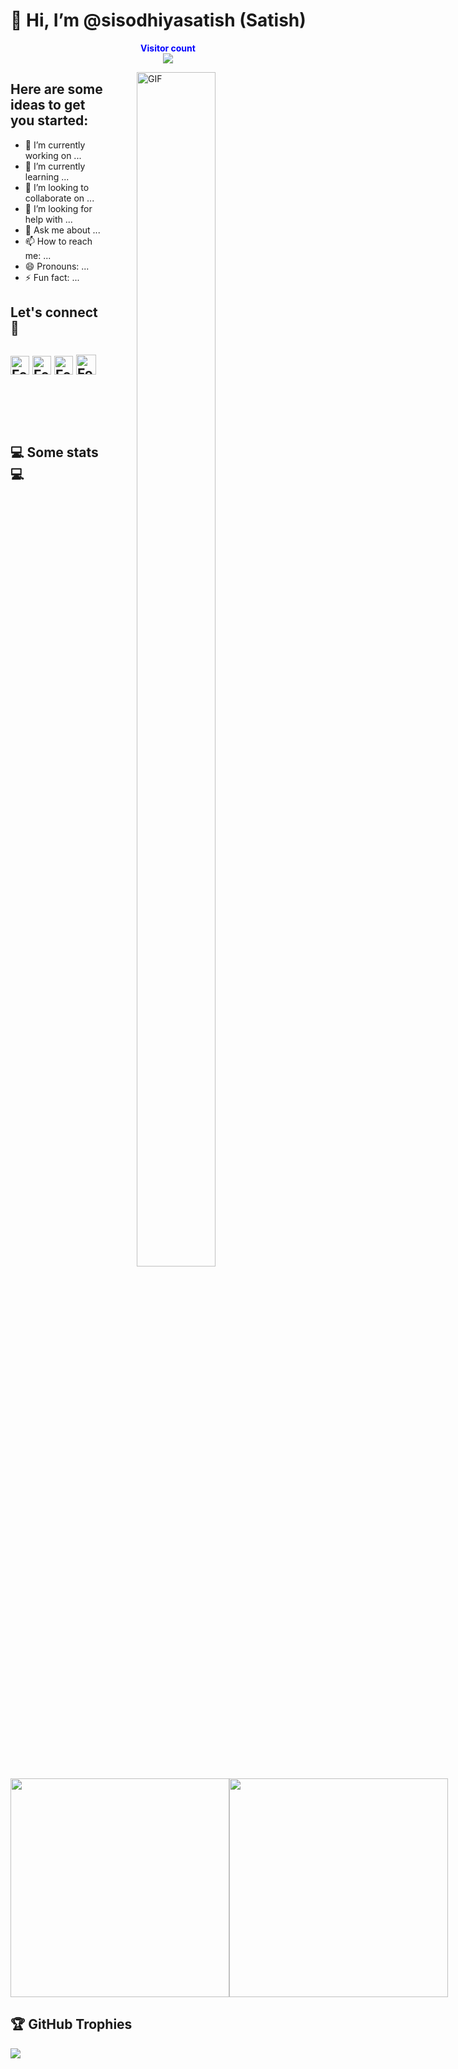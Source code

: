 # 👋 Hi, I’m @sisodhiyasatish (Satish)

<p align="center">
  <b style="color: blue;  ">Visitor count</b>
  <br>
  <a style="" href="https://github.com/sisodhiyasatish">
  <img src="https://profile-counter.glitch.me/sisodhiyasatish/count.svg" />
  </a>
</p>
<a style="" href="https://github.com/sisodhiyasatish">
<img align="right" alt="GIF" src="https://i.giphy.com/media/L1R1tvI9svkIWwpVYr/giphy.webp" width="50%" height="70%" style="margin:0 50px;">
</a>


 ## Here are some ideas to get you started:

- 🔭 I’m currently working on ...
- 🌱 I’m currently learning ...
- 👯 I’m looking to collaborate on ...
- 🤔 I’m looking for help with ...
- 💬 Ask me about ...
- 📫 How to reach me: ...
- 😄 Pronouns: ...
- ⚡ Fun fact: ...

## Let's connect :speech_balloon:

<!-- [![Twitter Badge](https://img.shields.io/badge/-@xyz-1ca0f1?style=flat-square&labelColor=1ca0f1&logo=twitter&logoColor=white)](https://twitter.com/) -->

[<img src="https://img.shields.io/badge/-Satishkumar-blue?style=for-the-badge&logo=Linkedin&logoColor=white" height="30" title="Follow me" />](https://www.linkedin.com/in/sisodhiyasatish/)
[<img src="https://img.shields.io/badge/-sisodhiyasatish@gmail.com-c14438?style=for-the-badge&logo=Gmail&logoColor=white" height="30" title="Follow me" />](mailto:sisodhiyasatish@gmail.com)
[<img src="https://img.shields.io/badge/-@ss4u______-e4405f?style=for-the-badge&labelColor=f94877&logo=instagram&logoColor=white" height="30" title="Follow me" />](https://www.instagram.com/ss4u___/)
[<img src="https://img.shields.io/github/followers/sisodhiyasatish?label=sisodhiyasatish&style=social" height="32" title="Follow me" />](https://github.com/sisodhiyasatish)
</br></br>
  ---
  </br></br>
<h2>💻 Some stats 💻</h2>

<div style="align-items: center; width: 100%; display: flex; align-items: space-around; justify-content: space-around;">
<a style="" href="https://github.com/sisodhiyasatish">
  <img height=350 align="center" src="https://github-readme-stats.vercel.app/api?username=sisodhiyasatish&show_icons=true&theme=tokyonight&rank_icon=github&show=reviews,discussions_started,discussions_answered,prs_merged,prs_merged_percentage&hide=["contribs","issues"]"/>
</a>
<a style="" href="https://github.com/sisodhiyasatish">
  <img height=350 align="center" src="https://github-readme-stats.vercel.app/api/top-langs/?username=sisodhiyasatish&theme=tokyonight&layout=donut-vertical"/>
</a>
</div>


## 🏆 GitHub Trophies
[![](https://github-profile-trophy.vercel.app/?username=sisodhiyasatish&theme=radical&no-frame=false&no-bg=false&margin-w=4)](https://github.com/akashdeep023)<br><br>




